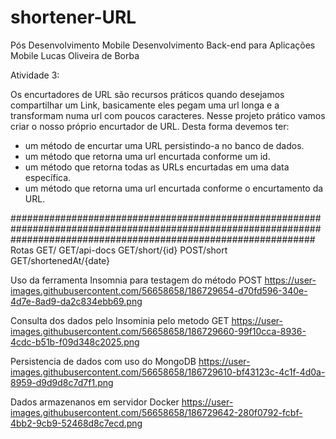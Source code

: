 # shortener-URL
Pós Desenvolvimento Mobile
Desenvolvimento Back-end para Aplicações Mobile
Lucas Oliveira de Borba

Atividade 3:

Os encurtadores de URL são recursos práticos quando desejamos compartilhar um Link, basicamente eles pegam uma url longa e a transformam numa url com poucos caracteres. Nesse projeto prático vamos criar o nosso próprio encurtador de URL. Desta forma devemos ter:

- um método de encurtar uma URL persistindo-a no banco de dados.
- um método que retorna uma url encurtada conforme um id.
- um método que retorna todas as URLs encurtadas em uma data específica.
- um método que retorna uma url encurtada conforme o encurtamento da URL.

#######################################################################################################################################################################
Rotas
GET/
GET/api-docs
GET/short/{id}
POST/short
GET/shortenedAt/{date}

Uso da ferramenta Insomnia para testagem do método POST 
https://user-images.githubusercontent.com/56658658/186729654-d70fd596-340e-4d7e-8ad9-da2c834ebb69.png

Consulta dos dados pelo Insominia pelo metodo GET
https://user-images.githubusercontent.com/56658658/186729660-99f10cca-8936-4cdc-b51b-f09d348c2025.png

Persistencia de dados com uso do MongoDB
https://user-images.githubusercontent.com/56658658/186729610-bf43123c-4c1f-4d0a-8959-d9d9d8c7d7f1.png

Dados armazenanos em servidor Docker
https://user-images.githubusercontent.com/56658658/186729642-280f0792-fcbf-4bb2-9cb9-52468d8c7ecd.png
